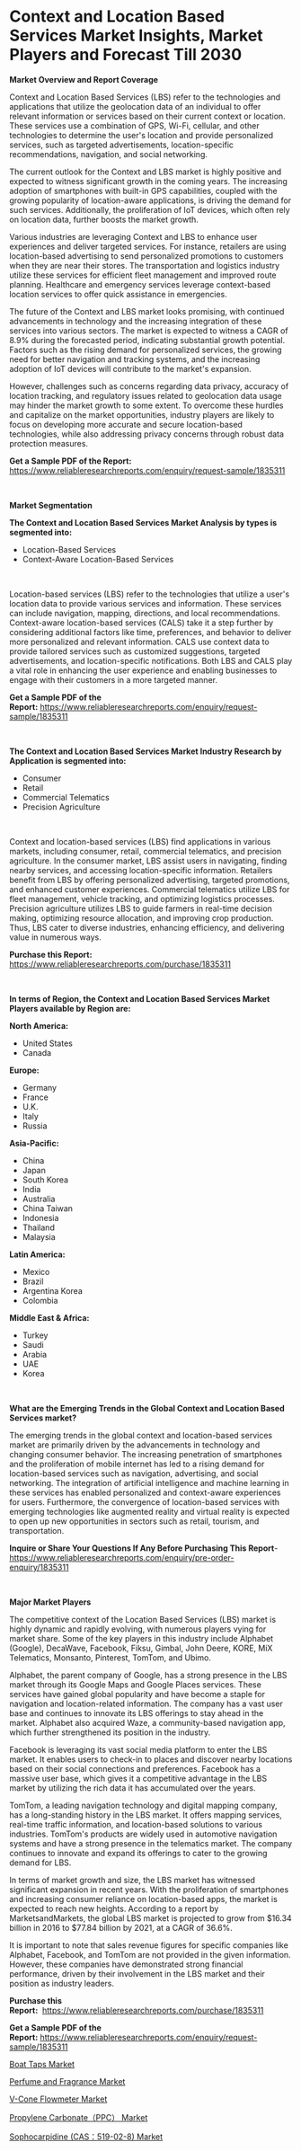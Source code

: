 <p><h1>Context and Location Based Services Market Insights, Market Players and Forecast Till 2030</h1></p><p><strong>Market Overview and Report Coverage</strong></p>
<p><p>Context and Location Based Services (LBS) refer to the technologies and applications that utilize the geolocation data of an individual to offer relevant information or services based on their current context or location. These services use a combination of GPS, Wi-Fi, cellular, and other technologies to determine the user's location and provide personalized services, such as targeted advertisements, location-specific recommendations, navigation, and social networking.</p><p>The current outlook for the Context and LBS market is highly positive and expected to witness significant growth in the coming years. The increasing adoption of smartphones with built-in GPS capabilities, coupled with the growing popularity of location-aware applications, is driving the demand for such services. Additionally, the proliferation of IoT devices, which often rely on location data, further boosts the market growth.</p><p>Various industries are leveraging Context and LBS to enhance user experiences and deliver targeted services. For instance, retailers are using location-based advertising to send personalized promotions to customers when they are near their stores. The transportation and logistics industry utilize these services for efficient fleet management and improved route planning. Healthcare and emergency services leverage context-based location services to offer quick assistance in emergencies.</p><p>The future of the Context and LBS market looks promising, with continued advancements in technology and the increasing integration of these services into various sectors. The market is expected to witness a CAGR of 8.9% during the forecasted period, indicating substantial growth potential. Factors such as the rising demand for personalized services, the growing need for better navigation and tracking systems, and the increasing adoption of IoT devices will contribute to the market's expansion.</p><p>However, challenges such as concerns regarding data privacy, accuracy of location tracking, and regulatory issues related to geolocation data usage may hinder the market growth to some extent. To overcome these hurdles and capitalize on the market opportunities, industry players are likely to focus on developing more accurate and secure location-based technologies, while also addressing privacy concerns through robust data protection measures.</p></p>
<p><strong>Get a Sample PDF of the Report:</strong> <a href="https://www.reliableresearchreports.com/enquiry/request-sample/1835311">https://www.reliableresearchreports.com/enquiry/request-sample/1835311</a></p>
<p>&nbsp;</p>
<p><strong>Market Segmentation</strong></p>
<p><strong>The Context and Location Based Services Market Analysis by types is segmented into:</strong></p>
<p><ul><li>Location-Based Services</li><li>Context-Aware Location-Based Services</li></ul></p>
<p>&nbsp;</p>
<p><p>Location-based services (LBS) refer to the technologies that utilize a user's location data to provide various services and information. These services can include navigation, mapping, directions, and local recommendations. Context-aware location-based services (CALS) take it a step further by considering additional factors like time, preferences, and behavior to deliver more personalized and relevant information. CALS use context data to provide tailored services such as customized suggestions, targeted advertisements, and location-specific notifications. Both LBS and CALS play a vital role in enhancing the user experience and enabling businesses to engage with their customers in a more targeted manner.</p></p>
<p><strong>Get a Sample PDF of the Report:</strong>&nbsp;<a href="https://www.reliableresearchreports.com/enquiry/request-sample/1835311">https://www.reliableresearchreports.com/enquiry/request-sample/1835311</a></p>
<p>&nbsp;</p>
<p><strong>The Context and Location Based Services Market Industry Research by Application is segmented into:</strong></p>
<p><ul><li>Consumer</li><li>Retail</li><li>Commercial Telematics</li><li>Precision Agriculture</li></ul></p>
<p>&nbsp;</p>
<p><p>Context and location-based services (LBS) find applications in various markets, including consumer, retail, commercial telematics, and precision agriculture. In the consumer market, LBS assist users in navigating, finding nearby services, and accessing location-specific information. Retailers benefit from LBS by offering personalized advertising, targeted promotions, and enhanced customer experiences. Commercial telematics utilize LBS for fleet management, vehicle tracking, and optimizing logistics processes. Precision agriculture utilizes LBS to guide farmers in real-time decision making, optimizing resource allocation, and improving crop production. Thus, LBS cater to diverse industries, enhancing efficiency, and delivering value in numerous ways.</p></p>
<p><strong>Purchase this Report:</strong>&nbsp; <a href="https://www.reliableresearchreports.com/purchase/1835311">https://www.reliableresearchreports.com/purchase/1835311</a></p>
<p>&nbsp;</p>
<p><strong>In terms of Region, the Context and Location Based Services Market Players available by Region are:</strong></p>
<p>
    <p> <strong> North America: </strong>
        <ul>
            <li>United States</li>
            <li>Canada</li>
        </ul>
        </p> 
    <p> <strong> Europe: </strong>
        <ul>
            <li>Germany</li>
            <li>France</li>
            <li>U.K.</li>
            <li>Italy</li>
            <li>Russia</li>
        </ul>
        </p> 
    <p> <strong> Asia-Pacific: </strong>
        <ul>
            <li>China</li>
            <li>Japan</li>
            <li>South Korea</li>
            <li>India</li>
            <li>Australia</li>
            <li>China Taiwan</li>
            <li>Indonesia</li>
            <li>Thailand</li>
            <li>Malaysia</li>
        </ul>
        </p> 
    <p> <strong> Latin America: </strong>
        <ul>
            <li>Mexico</li>
            <li>Brazil</li>
            <li>Argentina Korea</li>
            <li>Colombia</li>
        </ul>
        </p> 
    <p> <strong> Middle East & Africa: </strong>
        <ul>
            <li>Turkey</li>
            <li>Saudi</li>
            <li>Arabia</li>
            <li>UAE</li>
            <li>Korea</li>
        </ul>
    </p>
    </p>
<p>&nbsp;</p>
<p><strong>What are the Emerging Trends in the Global Context and Location Based Services market?</strong></p>
<p><p>The emerging trends in the global context and location-based services market are primarily driven by the advancements in technology and changing consumer behavior. The increasing penetration of smartphones and the proliferation of mobile internet has led to a rising demand for location-based services such as navigation, advertising, and social networking. The integration of artificial intelligence and machine learning in these services has enabled personalized and context-aware experiences for users. Furthermore, the convergence of location-based services with emerging technologies like augmented reality and virtual reality is expected to open up new opportunities in sectors such as retail, tourism, and transportation.</p></p>
<p><strong>Inquire or Share Your Questions If Any Before Purchasing This Report</strong>- <a href="https://www.reliableresearchreports.com/enquiry/pre-order-enquiry/1835311">https://www.reliableresearchreports.com/enquiry/pre-order-enquiry/1835311</a></p>
<p>&nbsp;</p>
<p><strong>Major Market Players</strong></p>
<p><p>The competitive context of the Location Based Services (LBS) market is highly dynamic and rapidly evolving, with numerous players vying for market share. Some of the key players in this industry include Alphabet (Google), DecaWave, Facebook, Fiksu, Gimbal, John Deere, KORE, MiX Telematics, Monsanto, Pinterest, TomTom, and Ubimo.</p><p>Alphabet, the parent company of Google, has a strong presence in the LBS market through its Google Maps and Google Places services. These services have gained global popularity and have become a staple for navigation and location-related information. The company has a vast user base and continues to innovate its LBS offerings to stay ahead in the market. Alphabet also acquired Waze, a community-based navigation app, which further strengthened its position in the industry.</p><p>Facebook is leveraging its vast social media platform to enter the LBS market. It enables users to check-in to places and discover nearby locations based on their social connections and preferences. Facebook has a massive user base, which gives it a competitive advantage in the LBS market by utilizing the rich data it has accumulated over the years.</p><p>TomTom, a leading navigation technology and digital mapping company, has a long-standing history in the LBS market. It offers mapping services, real-time traffic information, and location-based solutions to various industries. TomTom's products are widely used in automotive navigation systems and have a strong presence in the telematics market. The company continues to innovate and expand its offerings to cater to the growing demand for LBS.</p><p>In terms of market growth and size, the LBS market has witnessed significant expansion in recent years. With the proliferation of smartphones and increasing consumer reliance on location-based apps, the market is expected to reach new heights. According to a report by MarketsandMarkets, the global LBS market is projected to grow from $16.34 billion in 2016 to $77.84 billion by 2021, at a CAGR of 36.6%.</p><p>It is important to note that sales revenue figures for specific companies like Alphabet, Facebook, and TomTom are not provided in the given information. However, these companies have demonstrated strong financial performance, driven by their involvement in the LBS market and their position as industry leaders.</p></p>
<p><strong>Purchase this Report:</strong>&nbsp;&nbsp;<a href="https://www.reliableresearchreports.com/purchase/1835311">https://www.reliableresearchreports.com/purchase/1835311</a></p>
<p></p>
<p><strong>Get a Sample PDF of the Report:</strong>&nbsp;<a href="https://www.reliableresearchreports.com/enquiry/request-sample/1835311">https://www.reliableresearchreports.com/enquiry/request-sample/1835311</a></p>
<p><p><a href="https://www.linkedin.com/pulse/boat-taps-market-share-amp-new-trends-analysis-report/">Boat Taps Market</a></p><p><a href="https://www.linkedin.com/pulse/perfume-fragrance-market-research-report-unlocks-analysis/">Perfume and Fragrance Market</a></p><p><a href="https://github.com/jonneygiverf/Market-Research-Report-List-1/blob/main/v-cone-flowmeter-market.md">V-Cone Flowmeter Market</a></p><p><a href="https://medium.com/@seanhunt765/propylene-carbonate-ppc-market-trends-and-market-analysis-forecasted-for-period-2023-2030-486ab9da35c5">Propylene Carbonate（PPC） Market</a></p><p><a href="https://github.com/prosalinda88/Market-Research-Report-List-1/blob/main/sophocarpidine-cas519-02-8-market.md">Sophocarpidine (CAS：519-02-8) Market</a></p></p>